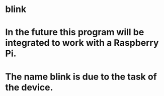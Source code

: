 # blink
# In the future this program will be integrated to work with a Raspberry Pi. 
# The name blink is due to the task of the device.
